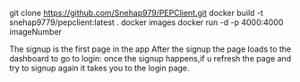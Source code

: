 git clone https://github.com/Snehap979/PEPClient.git
docker build -t snehap9779/pepclient:latest .
docker images
docker run -d -p 4000:4000 imageNumber

The signup is the first page in the app
After the signup the page loads to the dashboard
to go to login: once the signup happens,if u refresh the page and try to signup again it takes you to the login page.
